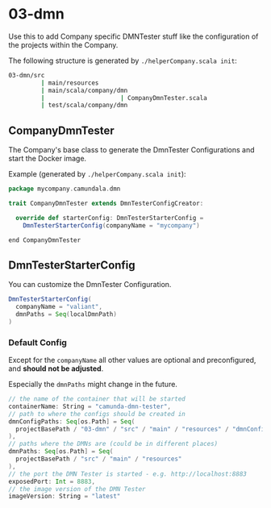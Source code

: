 # 03-dmn
Use this to add Company specific DMNTester stuff like the configuration of the projects within the Company.

The following structure is generated by `./helperCompany.scala init`:

```bash
03-dmn/src
         | main/resources
         | main/scala/company/dmn
         |                     | CompanyDmnTester.scala          
         | test/scala/company/dmn       
```

## CompanyDmnTester
The Company's base class to generate the DmnTester Configurations and start the Docker image.

Example (generated by `./helperCompany.scala init`):

```scala
package mycompany.camundala.dmn

trait CompanyDmnTester extends DmnTesterConfigCreator:

  override def starterConfig: DmnTesterStarterConfig =
    DmnTesterStarterConfig(companyName = "mycompany")

end CompanyDmnTester
```

## DmnTesterStarterConfig
You can customize the DmnTester Configuration.

```scala
DmnTesterStarterConfig(
  companyName = "valiant",
  dmnPaths = Seq(localDmnPath)
)
```

### Default Config

Except for the `companyName` all other values are optional and preconfigured,
and **should not be adjusted**. 

Especially the `dmnPaths` might change in the future.

```scala
// the name of the container that will be started
containerName: String = "camunda-dmn-tester",
// path to where the configs should be created in
dmnConfigPaths: Seq[os.Path] = Seq(
  projectBasePath / "03-dmn" / "src" / "main" / "resources" / "dmnConfigs"
),
// paths where the DMNs are (could be in different places)
dmnPaths: Seq[os.Path] = Seq(
  projectBasePath / "src" / "main" / "resources"
),
// the port the DMN Tester is started - e.g. http://localhost:8883
exposedPort: Int = 8883,
// the image version of the DMN Tester
imageVersion: String = "latest"
```
